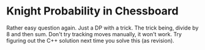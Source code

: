 # Knight Probability in Chessboard

Rather easy question again. Just a DP with a trick. The trick being, divide by 8 and then sum. Don't try tracking moves manually, it won't work. Try figuring out the C++ solution next time you solve this (as revision).
